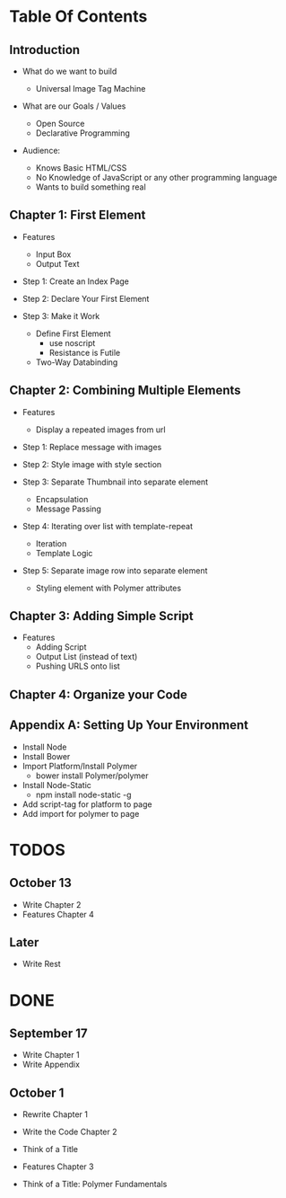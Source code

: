 Table Of Contents
=================

## Introduction

  + What do we want to build
    + Universal Image Tag Machine

  + What are our Goals / Values
    + Open Source 
    + Declarative Programming

  + Audience:
    + Knows Basic HTML/CSS
    + No Knowledge of JavaScript or any other programming language
    + Wants to build something real


## Chapter 1: First Element

  + Features
    + Input Box
    + Output Text

  + Step 1: Create an Index Page
  + Step 2: Declare Your First Element 
  + Step 3: Make it Work
    + Define First Element
      + use noscript
      + Resistance is Futile
    + Two-Way Databinding


## Chapter 2: Combining Multiple Elements

  + Features
    + Display a repeated images from url

  + Step 1: Replace message with images 
  + Step 2: Style image with style section
  + Step 3: Separate Thumbnail into separate element
    + Encapsulation
    + Message Passing
  + Step 4: Iterating over list with template-repeat
    + Iteration
    + Template Logic
  + Step 5: Separate image row into separate element
    + Styling element with Polymer attributes


## Chapter 3: Adding Simple Script

  + Features
    + Adding Script
    + Output List (instead of text)
    + Pushing URLS onto list


## Chapter 4: Organize your Code

## Appendix A: Setting Up Your Environment

  + Install Node
  + Install Bower
  + Import Platform/Install Polymer
    + bower install Polymer/polymer
  + Install Node-Static
    + npm install node-static -g 
  + Add script-tag for platform to page 
  + Add import for polymer to page 


TODOS
=====

## October 13

+ Write Chapter 2
+ Features Chapter 4

## Later

+ Write Rest


DONE
====

## September 17

+ Write Chapter 1
+ Write Appendix 

## October 1

+ Rewrite Chapter 1

+ Write the Code Chapter 2
+ Think of a Title
+ Features Chapter 3

+ Think of a Title: Polymer Fundamentals
